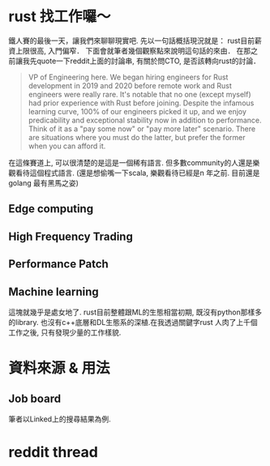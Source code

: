 # rust 找工作囉～
鐵人賽的最後一天，讓我們來聊聊現實吧. 先以一句話概括現況就是： rust目前薪資上限很高, 入門偏窄． 下面會就筆者幾個觀察點來說明這句話的來由． 
在那之前讓我先quote一下reddit上面的討論串, 有關於問CTO, 是否該轉向rust的討論．
> VP of Engineering here. We began hiring engineers for Rust development in 2019 and 2020 before remote work and Rust engineers were really rare.
It's notable that no one (except myself) had prior experience with Rust before joining. Despite the infamous learning curve, 100% of our engineers picked it up, and we enjoy predicability and exceptional stability now in addition to performance.
Think of it as a "pay some now" or "pay more later" scenario. There are situations where you must do the latter, but prefer the former when you can afford it.

在這條賽道上, 可以很清楚的是這是一個稀有語言. 但多數community的人還是樂觀看待這個程式語言. (還是想偷嘴一下scala, 樂觀看待已經是n 年之前. 目前還是golang 最有黑馬之姿)



## Edge computing
## High Frequency Trading
## Performance Patch
## Machine learning
這塊就幾乎是處女地了. rust目前整體跟ML的生態相當初期, 既沒有python那樣多的library. 也沒有c++底層和DL生態系的深植.在我透過關鍵字rust 人肉了上千個工作之後, 只有發現少量的工作樣貌.




# 資料來源 & 用法
## Job board
筆者以Linked上的搜尋結果為例.

# reddit thread


